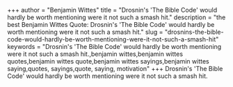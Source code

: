 +++
author = "Benjamin Wittes"
title = "Drosnin's 'The Bible Code' would hardly be worth mentioning were it not such a smash hit."
description = "the best Benjamin Wittes Quote: Drosnin's 'The Bible Code' would hardly be worth mentioning were it not such a smash hit."
slug = "drosnins-the-bible-code-would-hardly-be-worth-mentioning-were-it-not-such-a-smash-hit"
keywords = "Drosnin's 'The Bible Code' would hardly be worth mentioning were it not such a smash hit.,benjamin wittes,benjamin wittes quotes,benjamin wittes quote,benjamin wittes sayings,benjamin wittes saying,quotes, sayings,quote, saying, motivation"
+++
Drosnin's 'The Bible Code' would hardly be worth mentioning were it not such a smash hit.
